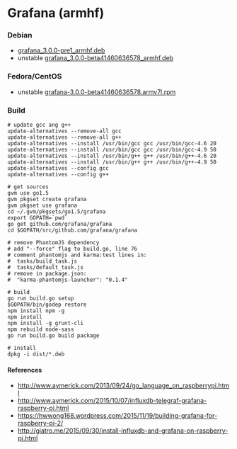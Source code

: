# Grafana (armhf)

### Debian

* [grafana_3.0.0-pre1_armhf.deb](https://s3.eu-central-1.amazonaws.com/beastcraft-telemetry/grafana_3.0.0-pre1_armhf.deb)
* unstable [grafana_3.0.0-beta41460636578_armhf.deb](https://s3.eu-central-1.amazonaws.com/beastcraft-telemetry/grafana_3.0.0-beta41460636578_armhf.deb)

### Fedora/CentOS

* unstable [grafana-3.0.0-beta41460636578.armv7l.rpm](https://s3.eu-central-1.amazonaws.com/beastcraft-telemetry/grafana-3.0.0-beta41460636578.armv7l.rpm)

### Build

```
# update gcc ang g++
update-alternatives --remove-all gcc
update-alternatives --remove-all g++
update-alternatives --install /usr/bin/gcc gcc /usr/bin/gcc-4.6 20
update-alternatives --install /usr/bin/gcc gcc /usr/bin/gcc-4.9 50
update-alternatives --install /usr/bin/g++ g++ /usr/bin/g++-4.6 20
update-alternatives --install /usr/bin/g++ g++ /usr/bin/g++-4.9 50
update-alternatives --config gcc
update-alternatives --config g++

# get sources
gvm use go1.5
gvm pkgset create grafana
gvm pkgset use grafana
cd ~/.gvm/pkgsets/go1.5/grafana
export GOPATH=`pwd`
go get github.com/grafana/grafana
cd $GOPATH/src/github.com/grafana/grafana

# remove PhantomJS dependency
# add "--force" flag to build.go, line 76
# comment phantomjs and karma:test lines in:
#  tasks/build_task.js
#  tasks/default_task.js
# remove in package.json:
#  "karma-phantomjs-launcher": "0.1.4"

# build
go run build.go setup
$GOPATH/bin/godep restore
npm install npm -g
npm install
npm install -g grunt-cli
npm rebuild node-sass
go run build.go build package

# install
dpkg -i dist/*.deb
```

#### References

* http://www.aymerick.com/2013/09/24/go_language_on_raspberrypi.html
* http://www.aymerick.com/2015/10/07/influxdb-telegraf-grafana-raspberry-pi.html
* https://hwwong168.wordpress.com/2015/11/19/building-grafana-for-raspberry-pi-2/
* http://giatro.me/2015/09/30/install-influxdb-and-grafana-on-raspberry-pi.html
